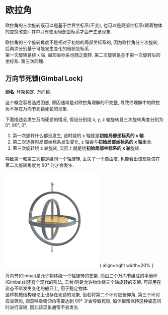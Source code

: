 # 欧拉角

欧拉角的三次旋转既可以是基于世界坐标系(不变), 也可以是局部坐标系(跟着物体的变换改变). 其中只有使用局部坐标系才会产生该现象.  

欧拉角的三个旋转角度不是相对于初始的局部坐标系的, 因为欧拉角分三次旋转, 后两次分别基于可能发生变化的局部坐标系.  
第一次旋转是绕 x 轴, 局部坐标系也随之旋转. 第二次旋转是基于第一次旋转后的坐标系. 第三次同理.  

## 万向节死锁(Gimbal Lock)

**别名**: 环架锁定, 万向锁.  

这个概念容易造成困惑, 原因通常是对欧拉角理解的不完整, 导致你理解中的欧拉角不存在万向节死锁死锁的现象.  

下面描述会发生万向死锁的情况, 假设分别绕 x, y, z 轴旋转且三次旋转角度分别为 0°, 90°, 0°.  

1. 第一次旋转什么都没发生, 这时绕的 x 轴就是**初始局部坐标系的 x 轴**.
2. 第二次选择时局部坐标系发生变化, z 轴会与**初始局部坐标系的 x 轴**重合.
3. 第三次旋转绕 z 轴旋转, 实际上就是绕**初始局部坐标系的 x 轴**旋转.

导致第一和第三次都是绕同一个轴旋转, 丢失了一个自由度. 也能看出该现象仅在第二次旋转角度为 90° 时才会发生.  

![Gimbals - Lucas Vieira](assets/gimbals.gif){ align=right width=20% }  

万向节(Gimbal)是允许物体绕一个轴旋转的支架. 而由三个万向节组成的平衡环(Gimbals)(还有个现代的叫法, 云台)则是允许物体绕三个轴旋转的支架. 可应用在姿态不断发生变化的船只上, 用于稳定物体.  
这种机械结构理论上也存在死锁的现象, 但若将第二个环对应俯仰角, 第三个环对应滚转角, 则意味着俯仰角需要达到 90° 才会导致死锁, 船体很难保持这种姿态同时进行滚转, 因此该现象通常不会发生.  
